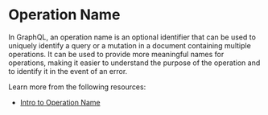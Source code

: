 # Operation Name

In GraphQL, an operation name is an optional identifier that can be used to uniquely identify a query or a mutation in a document containing multiple operations. It can be used to provide more meaningful names for operations, making it easier to understand the purpose of the operation and to identify it in the event of an error.

Learn more from the following resources:

- [Intro to Operation Name](https://graphql.org/learn/queries/#operation-name)
